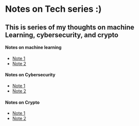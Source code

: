 # Notes on Tech series :)

## This is series of my thoughts on machine Learning, cybersecurity, and crypto

#### Notes on machine learning

* [Note 1]()
* [Note 2]()

#### Notes on Cybersecurity

* [Note 1]()
* [Note 2]()

#### Notes on Crypto

* [Note 1]()
* [Note 2]()